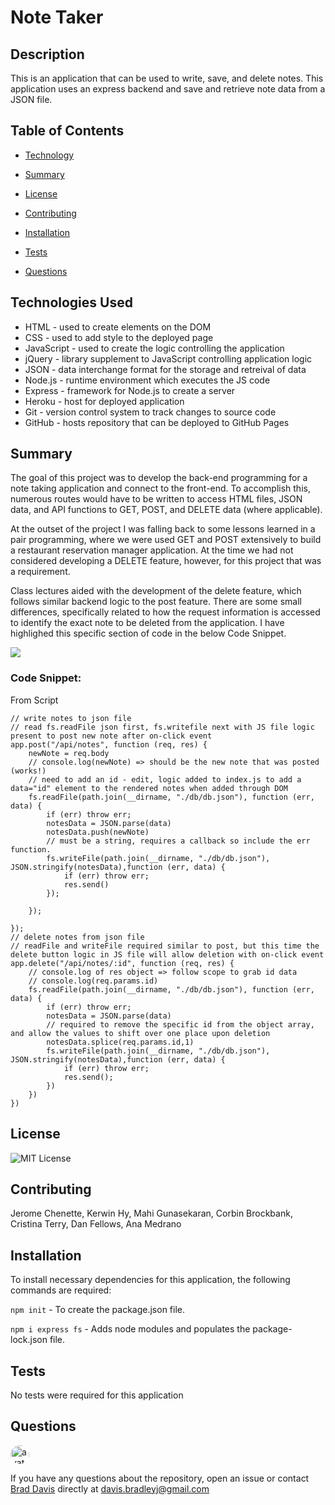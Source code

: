 # Note Taker

## Description

This is an  application that can be used to write, save, and delete notes. This application uses an express backend and save and retrieve note data from a JSON file.

## Table of Contents

  * [Technology](#Technology)

  * [Summary](#Summary)
  
  * [License](#License)
  
  * [Contributing](#Contributing)
  
  * [Installation](#Installation)
  
  * [Tests](#Tests)
  
  * [Questions](#Questions)

## Technologies Used
- HTML - used to create elements on the DOM
- CSS - used to add style to the deployed page
- JavaScript - used to create the logic controlling the application
- jQuery - library supplement to JavaScript controlling application logic
- JSON - data interchange format for the storage and retreival of data
- Node.js - runtime environment which executes the JS code
- Express - framework for Node.js to create a server
- Heroku - host for deployed application
- Git - version control system to track changes to source code
- GitHub - hosts repository that can be deployed to GitHub Pages

## Summary

The goal of this project was to develop the back-end programming for a note taking application and connect to the front-end.  To accomplish this, numerous routes would have to be written to access HTML files, JSON data, and API functions to GET, POST, and DELETE data (where applicable).

At the outset of the project I was falling back to some lessons learned in a pair programming, where we were used GET and POST extensively to build a restaurant reservation manager application.  At the time we had not considered developing a DELETE feature, however, for this project that was a requirement.

Class lectures aided with the development of the delete feature, which follows similar backend logic to the post feature.  There are some small differences, specifically related to how the request information is accessed to identify the exact note to be deleted from the application.  I have highlighed this specific section of code in the below Code Snippet.

<img src="https://github.com/davisbradleyj/note_taker/blob/master/note-taker-demo.gif">

### Code Snippet:

From Script
```
// write notes to json file
// read fs.readFile json first, fs.writefile next with JS file logic present to post new note after on-click event
app.post("/api/notes", function (req, res) {
    newNote = req.body
    // console.log(newNote) => should be the new note that was posted (works!)
    // need to add an id - edit, logic added to index.js to add a data="id" element to the rendered notes when added through DOM
    fs.readFile(path.join(__dirname, "./db/db.json"), function (err, data) {
        if (err) throw err;
        notesData = JSON.parse(data)
        notesData.push(newNote)
        // must be a string, requires a callback so include the err function.
        fs.writeFile(path.join(__dirname, "./db/db.json"), JSON.stringify(notesData),function (err, data) {
            if (err) throw err;
            res.send()
        });
        
    });
    
});
// delete notes from json file
// readFile and writeFile required similar to post, but this time the delete button logic in JS file will allow deletion with on-click event
app.delete("/api/notes/:id", function (req, res) {
    // console.log of res object => follow scope to grab id data
    // console.log(req.params.id)
    fs.readFile(path.join(__dirname, "./db/db.json"), function (err, data) {
        if (err) throw err;
        notesData = JSON.parse(data)
        // required to remove the specific id from the object array, and allow the values to shift over one place upon deletion
        notesData.splice(req.params.id,1)
        fs.writeFile(path.join(__dirname, "./db/db.json"), JSON.stringify(notesData),function (err, data) {
            if (err) throw err;
            res.send();
        })
    })
})

```

## License

![MIT License](https://img.shields.io/badge/license-MIT-blue.svg)

## Contributing

Jerome Chenette, Kerwin Hy, Mahi Gunasekaran, Corbin Brockbank, Cristina Terry, Dan Fellows, Ana Medrano

## Installation

To install necessary dependencies for this application, the following commands are required:

`npm init` - To create the package.json file.

`npm i express fs` - Adds node modules and populates the package-lock.json file.

## Tests

No tests were required for this application

## Questions

<img src="https://avatars2.githubusercontent.com/u/61176147?v=4" alt="avatar" style="border-radius: 16px" width="30">

If you have any questions about the repository, open an issue or contact [Brad Davis](https://api.github.com/users/davisbradleyj) directly at davis.bradleyj@gmail.com
